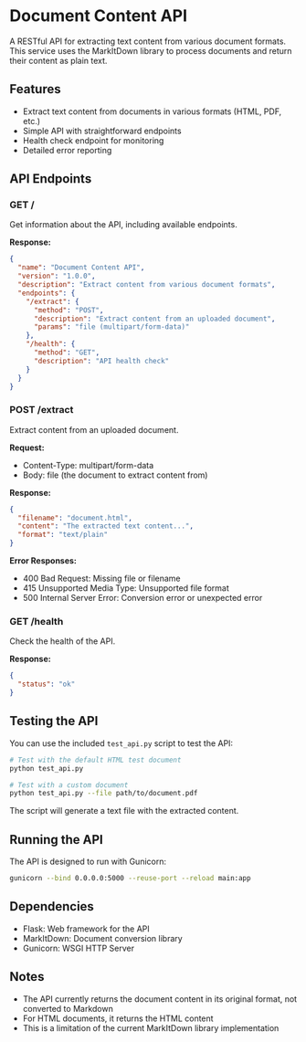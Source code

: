# Document Content API

A RESTful API for extracting text content from various document formats. This service uses the MarkItDown library to process documents and return their content as plain text.

## Features

- Extract text content from documents in various formats (HTML, PDF, etc.)
- Simple API with straightforward endpoints
- Health check endpoint for monitoring
- Detailed error reporting

## API Endpoints

### GET /

Get information about the API, including available endpoints.

**Response:**
```json
{
  "name": "Document Content API",
  "version": "1.0.0",
  "description": "Extract content from various document formats",
  "endpoints": {
    "/extract": {
      "method": "POST",
      "description": "Extract content from an uploaded document",
      "params": "file (multipart/form-data)"
    },
    "/health": {
      "method": "GET",
      "description": "API health check"
    }
  }
}
```

### POST /extract

Extract content from an uploaded document.

**Request:**
- Content-Type: multipart/form-data
- Body: file (the document to extract content from)

**Response:**
```json
{
  "filename": "document.html",
  "content": "The extracted text content...",
  "format": "text/plain"
}
```

**Error Responses:**
- 400 Bad Request: Missing file or filename
- 415 Unsupported Media Type: Unsupported file format
- 500 Internal Server Error: Conversion error or unexpected error

### GET /health

Check the health of the API.

**Response:**
```json
{
  "status": "ok"
}
```

## Testing the API

You can use the included `test_api.py` script to test the API:

```bash
# Test with the default HTML test document
python test_api.py

# Test with a custom document
python test_api.py --file path/to/document.pdf
```

The script will generate a text file with the extracted content.

## Running the API

The API is designed to run with Gunicorn:

```bash
gunicorn --bind 0.0.0.0:5000 --reuse-port --reload main:app
```

## Dependencies

- Flask: Web framework for the API
- MarkItDown: Document conversion library
- Gunicorn: WSGI HTTP Server

## Notes

- The API currently returns the document content in its original format, not converted to Markdown
- For HTML documents, it returns the HTML content
- This is a limitation of the current MarkItDown library implementation